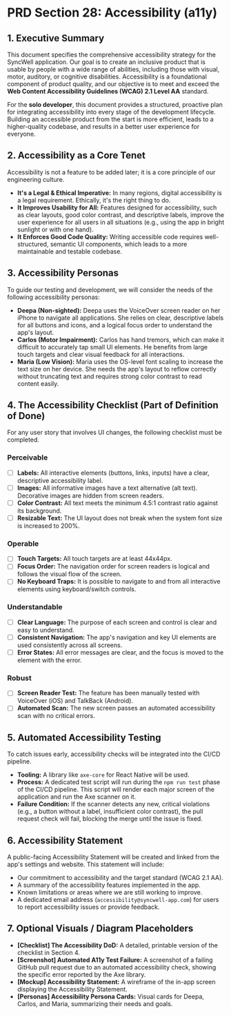 # PRD Section 28: Accessibility (a11y)

## 1. Executive Summary

This document specifies the comprehensive accessibility strategy for the SyncWell application. Our goal is to create an inclusive product that is usable by people with a wide range of abilities, including those with visual, motor, auditory, or cognitive disabilities. Accessibility is a foundational component of product quality, and our objective is to meet and exceed the **Web Content Accessibility Guidelines (WCAG) 2.1 Level AA** standard.

For the **solo developer**, this document provides a structured, proactive plan for integrating accessibility into every stage of the development lifecycle. Building an accessible product from the start is more efficient, leads to a higher-quality codebase, and results in a better user experience for everyone.

## 2. Accessibility as a Core Tenet

Accessibility is not a feature to be added later; it is a core principle of our engineering culture.
*   **It's a Legal & Ethical Imperative:** In many regions, digital accessibility is a legal requirement. Ethically, it's the right thing to do.
*   **It Improves Usability for All:** Features designed for accessibility, such as clear layouts, good color contrast, and descriptive labels, improve the user experience for all users in all situations (e.g., using the app in bright sunlight or with one hand).
*   **It Enforces Good Code Quality:** Writing accessible code requires well-structured, semantic UI components, which leads to a more maintainable and testable codebase.

## 3. Accessibility Personas

To guide our testing and development, we will consider the needs of the following accessibility personas:

*   **Deepa (Non-sighted):** Deepa uses the VoiceOver screen reader on her iPhone to navigate all applications. She relies on clear, descriptive labels for all buttons and icons, and a logical focus order to understand the app's layout.
*   **Carlos (Motor Impairment):** Carlos has hand tremors, which can make it difficult to accurately tap small UI elements. He benefits from large touch targets and clear visual feedback for all interactions.
*   **Maria (Low Vision):** Maria uses the OS-level font scaling to increase the text size on her device. She needs the app's layout to reflow correctly without truncating text and requires strong color contrast to read content easily.

## 4. The Accessibility Checklist (Part of Definition of Done)

For any user story that involves UI changes, the following checklist must be completed.

### Perceivable
*   [ ] **Labels:** All interactive elements (buttons, links, inputs) have a clear, descriptive accessibility label.
*   [ ] **Images:** All informative images have a text alternative (alt text). Decorative images are hidden from screen readers.
*   [ ] **Color Contrast:** All text meets the minimum 4.5:1 contrast ratio against its background.
*   [ ] **Resizable Text:** The UI layout does not break when the system font size is increased to 200%.

### Operable
*   [ ] **Touch Targets:** All touch targets are at least 44x44px.
*   [ ] **Focus Order:** The navigation order for screen readers is logical and follows the visual flow of the screen.
*   [ ] **No Keyboard Traps:** It is possible to navigate to and from all interactive elements using keyboard/switch controls.

### Understandable
*   [ ] **Clear Language:** The purpose of each screen and control is clear and easy to understand.
*   [ ] **Consistent Navigation:** The app's navigation and key UI elements are used consistently across all screens.
*   [ ] **Error States:** All error messages are clear, and the focus is moved to the element with the error.

### Robust
*   [ ] **Screen Reader Test:** The feature has been manually tested with VoiceOver (iOS) and TalkBack (Android).
*   [ ] **Automated Scan:** The new screen passes an automated accessibility scan with no critical errors.

## 5. Automated Accessibility Testing

To catch issues early, accessibility checks will be integrated into the CI/CD pipeline.
*   **Tooling:** A library like `axe-core` for React Native will be used.
*   **Process:** A dedicated test script will run during the `npm run test` phase of the CI/CD pipeline. This script will render each major screen of the application and run the Axe scanner on it.
*   **Failure Condition:** If the scanner detects any new, critical violations (e.g., a button without a label, insufficient color contrast), the pull request check will fail, blocking the merge until the issue is fixed.

## 6. Accessibility Statement

A public-facing Accessibility Statement will be created and linked from the app's settings and website. This statement will include:
*   Our commitment to accessibility and the target standard (WCAG 2.1 AA).
*   A summary of the accessibility features implemented in the app.
*   Known limitations or areas where we are still working to improve.
*   A dedicated email address (`accessibility@syncwell-app.com`) for users to report accessibility issues or provide feedback.

## 7. Optional Visuals / Diagram Placeholders
*   **[Checklist] The Accessibility DoD:** A detailed, printable version of the checklist in Section 4.
*   **[Screenshot] Automated A11y Test Failure:** A screenshot of a failing GitHub pull request due to an automated accessibility check, showing the specific error reported by the Axe library.
*   **[Mockup] Accessibility Statement:** A wireframe of the in-app screen displaying the Accessibility Statement.
*   **[Personas] Accessibility Persona Cards:** Visual cards for Deepa, Carlos, and Maria, summarizing their needs and goals.
